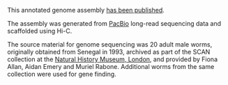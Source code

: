 This annotated genome assembly [has been published](https://europepmc.org/article/MED/35939508).

The assembly was generated from [PacBio](https://www.pacb.com/) long-read sequencing data and scaffolded using Hi-C.
  
The source material for genome sequencing was 20 adult male worms, originally obtained from Senegal in 1993, archived as part of the SCAN collection at the [Natural History Museum, London](https://www.nhm.ac.uk/), and provided by Fiona Allan, Aidan Emery and Muriel Rabone. Additional worms from the same collection were used for gene finding.
